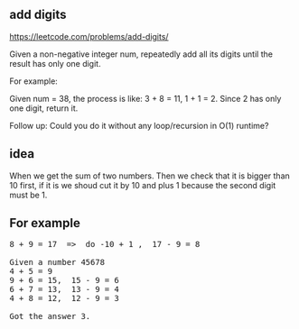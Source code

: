 add digits
----------

https://leetcode.com/problems/add-digits/

Given a non-negative integer num, repeatedly add all its digits until the result has only one digit.

For example:

Given num = 38, the process is like: 3 + 8 = 11, 1 + 1 = 2. Since 2 has only one digit, return it.

Follow up:
Could you do it without any loop/recursion in O(1) runtime?



idea
-----
When we get the sum of two numbers. Then we check that it is bigger than 10 first,  if it is we shoud cut it by 10 and plus 1 because the second digit must be 1.

For example
-----------

<pre>
8 + 9 = 17  =>  do -10 + 1 ,  17 - 9 = 8

Given a number 45678
4 + 5 = 9
9 + 6 = 15,  15 - 9 = 6
6 + 7 = 13,  13 - 9 = 4
4 + 8 = 12,  12 - 9 = 3 

Got the answer 3.
</pre>

